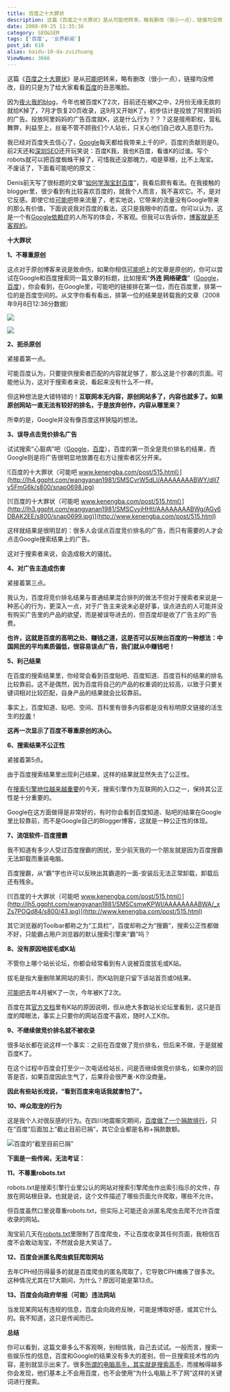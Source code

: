 ```yaml
---
title: 百度之十大罪状
description: 这篇《百度之十大罪状》是从可能吧转来，略有删改（很小一点），链接均没修改，目的只是为了给大家看看百度的丑恶嘴脸。因为夜火我的blog，今年也被百度K了2次，目前还在被K之中，2月份无缘无故的就给K掉了，7月才恢复20页收录，这9月又开始K了，初步估计是投放了阿里妈妈的广告。投放阿里妈妈的广告百度就K，这是什么行为？？？这是擅用职权，营私舞弊，利益至上，丝毫不管不顾我们个人站长，只关心他们自己收入的恶意行为。我已经对百度失去信心了，Google每天都给我带来上千的IP，百度的贡献则是0。前2天还和深圳SEO还开玩笑说：百度K我，我也K百度，看谁K的过谁。写个robots就可以把百度蜘蛛干掉了，可惜我还没那魄力，咱是草根，比不上淘宝。不废话了，下面看可能吧的原文：
date: 2008-09-25 11:35:36
category: SEO&SEM
tags: ['百度', '业界新闻']
post_id: 618
alias: baidu-10-da-zuizhuang
ViewNums: 3666
---
```


这篇《[百度之十大罪状](/blog/baidu-10-da-zuizhuang)》是从[可能吧](http://www.kenengba.com/post/515.html)转来，略有删改（很小一点），链接均没修改，目的只是为了给大家看看[百度](http://www.baidu.com)的丑恶嘴脸。

因为[夜火我的blog](/blog/)，今年也被百度K了2次，目前还在被K之中，2月份无缘无故的就给K掉了，7月才恢复20页收录，这9月又开始K了，初步估计是投放了阿里妈妈的广告。投放阿里妈妈的广告百度就K，这是什么行为？？？这是擅用职权，营私舞弊，利益至上，丝毫不管不顾我们个人站长，只关心他们自己收入恶意行为。

我已经对百度失去信心了，[Google](http://www.google.cn)每天都给我带来上千的IP，百度的贡献则是0。前2天还和[深圳SEO](http://sz.seo.cn)还开玩笑说：百度K我，我也K百度，看谁K的过谁。写个robots就可以把百度蜘蛛干掉了，可惜我还没那魄力，咱是草根，比不上淘宝。不废话了，下面看可能吧的原文：

Denis前天写了很标题的文章“[如何学淘宝封百度](http://fairyfish.net/2008/09/07/taobao-disallow-baidu/)”，我看后颇有看法。在我接触的blogger里，很少看到有比较喜欢百度的，就我个人而言，我不喜欢它。不，是对它反感。即使它给[可能吧](http://www.kenengba.com/)带来流量了，老实地说，它带来的流量没有Google带来的那么有价值，下面说说我对百度的看法，这只是我眼中的百度。你可以认为，这是一个有[Google依赖症](http://www.kenengba.com/post/500.html "Google依赖症及使用Google服务的10大原因")的人所写的体会，不客观。但我可以告诉你，[博客就是不客观的](http://www.kenengba.com/post/507.html "博客具有人性")。

**十大罪状**

**1、不尊重原创**

这点对于原创博客来说是致命伤，如果你相信[可能吧](http://www.kenengba.com/)上的文章是原创的，你可以尝试在Google和百度搜索同一篇文章的标题，比如搜索“**外连 网络硬盘**”（[Google](http://www.google.com/search?q=%E5%A4%96%E8%BF%9E%20%E7%BD%91%E7%BB%9C%E7%A1%AC%E7%9B%98&hl=zh-CN&newwindow=1&suggon=0&safe=off&client=firefox&rls=org.mozilla%3Azh-CN%3Aofficial&hs=sGt&lr=&nxpt=20.369712173616944248447)，[百度](http://www.baidu.com/s?wd=%CD%E2%C1%AC+%CD%F8%C2%E7%D3%B2%C5%CC)），你会看到，在Google里，可能吧的链接排在第一位，而在百度里，排第一位的是百度空间的。从文字你看有看出，排第一位的结果是转载我的文章（2008年9月8日12:36分数据）

![](http://lh6.ggpht.com/wangyanan1981/SMSr5AnxGeI/AAAAAAAABXg/SBw7eOvLLew/s800/snap0703.jpg)

![](http://lh5.ggpht.com/wangyanan1981/SMSr4w8dzOI/AAAAAAAABXY/nO0BW6Euuvc/s800/snap0702.jpg)

**2、扼杀原创**

紧接着第一点。

可能百度认为，只要提供搜索者匹配的内容就足够了，那么这是个抄袭的页面。可能他认为，这对于搜索者来说，看起来没有什么不一样。

但这种想法是大错特错的！**互联网本无内容，原创网站多了，内容也就多了。如果原创网站一直无法有较好的排名，于是放弃创作，内容从哪里来？**

所幸的是，Google并没有像百度这样狭隘的想法。

**3、误导点击竞价排名广告**

试试搜索“心脏病”吧（[Google](http://www.google.com/search?q=%E5%BF%83%E8%84%8F%E7%97%85&hl=zh-CN&newwindow=1&suggon=0&safe=off&client=firefox&rls=org.mozilla%3Azh-CN%3Aofficial&hs=UVp&lr=&nxpt=20.2187291814921308334403)，[百度](http://www.baidu.com/s?ie=gb2312&bs=Google%E4%AF%C0%C0%C6%F7Chrome%CA%D4%D3%C3%CC%E5%BB%E1-%D0%CB%B7%DC%B4%F3%D3%DA%CA%A7%CD%FB&sr=&z=&cl=3&f=8&wd=%D0%C4%D4%E0%B2%A1&ct=0)），百度的第一页全是竞价排名的结果，而Google则是将广告很明显地放置在右方让搜索者区分开来。

![百度的十大罪状（可能吧 www.kenengba.com/post/515.html）](http://lh4.ggpht.com/wangyanan1981/SMSCvrW5dLI/AAAAAAAABWY/dlI7y5FmG6k/s800/snap0698.jpg)

[![百度的十大罪状（可能吧 www.kenengba.com/post/515.html）](http://lh3.ggpht.com/wangyanan1981/SMSCvyjHHtI/AAAAAAAABWg/AGy6DBAK2EE/s800/snap0699.jpg)](http://www.kenengba.com/post/515.html)

这样就结果是很明显的：很多人会误点百度竞价排名的广告，而只有需要的人才会点击Google搜索结果上的广告。

这对于搜索者来说，会造成极大的骚扰。

**4、对广告主造成伤害**

紧接着第三点。

我认为，百度将竞价排名结果与普通结果混合排列的做法不但对于搜索者来说是一种恶心的行为，更深入一点，对于广告主来说未必是好事，误点进去的人可能并没有购买广告里的产品的欲望，而是被误导进去的，但百度却是收了广告主的广告费。

**也许，这就是百度的高明之处、赚钱之道，这是否可以反映出百度的一种想法：中国网民的平均素质偏低，很容易误点广告，我们就从中赚钱吧！**

**5、利己结果**

在百度的搜索结果里，你经常会看到百度贴吧、百度知道、百度百科的结果的排名比较靠前。这不是偶然，因为百度将自己的产品的权重调的比较高，以致于只要关键词相对比较匹配，自身产品的结果就会比较靠前。

事实上，百度知道、贴吧、空间、百科里有很多内容都是没有标明原文链接的活生生的[抄袭](http://www.kenengba.com/post/292.html "转载与抄袭")！

**这再一次显示了百度不尊重原创的决心。**

**6、搜索结果不公正性**

紧接着第5点。

由于百度搜索结果里出现利己结果，这样的结果就显然失去了公正性。

在[搜索引擎地位越来越重要](http://www.kenengba.com/post/253.html "写在Google九岁生日-搜索引擎地位越来越重要")的今天，搜索引擎作为互联网的入口之一，保持其公正性是十分重要的。

Google在这方面做得是非常好的，有时你会看到百度知道、贴吧的结果在Google里比较靠前，而不是Google自己的Blogger博客，这就是一种公正性的体现。

**7、流氓软件-百度搜霸**

我不知道有多少人受过百度搜霸的困扰，至少前天我的一个朋友就是因为百度搜霸无法卸载而重装电脑。

百度搜霸，从“霸”字也许可以反映出其霸道的一面-安装后无法正常卸载，卸载后还有残余。

[![百度的十大罪状（可能吧 www.kenengba.com/post/515.html）](http://lh5.ggpht.com/wangyanan1981/SMSCsmwKPWI/AAAAAAAABWA/_xZs7POQd84/s800/43.jpg)](http://www.kenengba.com/post/515.html)

其它浏览器的Toolbar都称之为“工具栏”，百度却称之为“搜霸”，搜索公正性都做不好，只能霸占用户浏览器的默认搜索引擎来“霸”吗？

**8、没有原因地拔毛或K站**

不管你上哪个站长论坛，你都会经常看到有人说被百度拔毛或K站。

拔毛是指大量删除某网站的索引，而K站则是只留下该站首页或0结果。

[可能吧](http://www.kenengba.com/)去年4月被K了一次，今年被K了2次。

百度在其[官方文档](http://www.baidu.com/search/guide.html)里有K站的原因说明，但从绝大多数站长论坛里看到，这只是百度的障眼法，事实上只要你的网站百度不喜欢，随时人工K你。

**9、不继续做竞价排名就不被收录**

很多站长都在说这样一个事实：之前在百度做了竞价排名，但后来不做，于是就被百度K了。

在这个过程中百度会打至少一次电话给站长，问是否继续做竞价排名，如果你的回答是否，如果百度因此生气了，后果将会很严重-K你没商量。

**因此有些站长戏说，“看到百度来电话我就害怕了”。**

**10、哗众取宠的行为**

这是我个人对很反感的行为。在四川地震赈灾期间，[百度做了一个捐款排行](http://www.kenengba.com/post/443.html "百度推出赈灾捐款排行榜是\"哗众取宠\"的行为")，只在“百度”后面加上“截止目前已捐”，其它企业都是名称+捐款数额。

![百度的“截至目前已捐”](http://lh5.ggpht.com/wangyanan1981/SC2LjCTjXAI/AAAAAAAAASE/UGnUPh2MbRQ/s800/snap0594.jpg)

**下面是一些传闻，无法考证：**

**11、不尊重robots.txt**

robots.txt是搜索引擎行业里公认的网站对搜索引擎爬虫作出索引指示的文件，存放在网站根目录。也就是说，这个文件描述了哪些页面允许爬取，哪些不允许。

但百度虽然口里说尊重robots.txt，但实际上可能还会派匿名爬虫去爬不允许百度收录的网站。

淘宝前几天在[robots.txt](http://www.taobao.com/robots.txt)里限制了百度爬虫，不让百度收录其任何页面，我相信百度不会敢动淘宝，不然就会是大笑话了。

**12、百度会派匿名爬虫疯狂爬取网站**

去年CPH经历得最多的就是百度爬虫的匿名爬取了，它导致CPH瘫痪了很多次。这种情况尤其在17大期间，为什么？原因可能是第13点。

**13、百度会向政府举报（可能）违法网站**

当发现某网站有违规的信息，百度会向政府反映，可能是博取好感，或其它什么的。我不知道，这只是传闻而已。

**总结**

你可以看到，这篇文章多么不客观啊，别相信我，自己去试试。一般而言，搜索一些娱乐性的信息，百度和Google的结果没有多大的差别，但一旦搜索技术性的内容，差别就显示出来了。很多[所谓的电脑高手，其实就是搜索高手](http://www.kenengba.com/post/303.html "遇到问题先别问高手，问搜索引擎")，而接触得越多你会发现，他们基本上不会用百度，也不会使用“为什么电脑上不了网”这样的关键词进行搜索。

